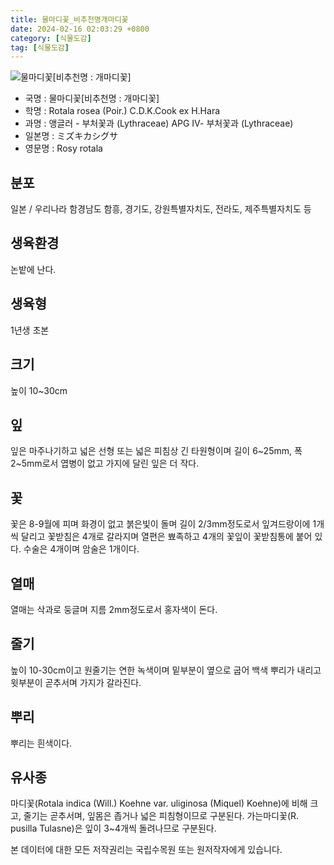 ```yaml
---
title: 물마디꽃_비추천명개마디꽃
date: 2024-02-16 02:03:29 +0800
category: [식물도감]
tag: [식물도감]
---
```




![물마디꽃[비추천명 : 개마디꽃]](/fileUpload/plants/basic/Lythraceae/Rotala/13789/1_th2.jpg)
- 국명 : 물마디꽃[비추천명 : 개마디꽃]
- 학명 : Rotala rosea (Poir.) C.D.K.Cook ex H.Hara
- 과명 : 앵글러 - 부처꽃과 (Lythraceae) APG Ⅳ- 부처꽃과 (Lythraceae)
- 일본명 : ミズキカシグサ
- 영문명 : Rosy rotala


## 분포
일본 / 우리나라 함경남도 함흥, 경기도, 강원특별자치도, 전라도, 제주특별자치도 등
## 생육환경
논밭에 난다.
## 생육형
1년생 초본
## 크기
높이 10~30cm
## 잎
잎은 마주나기하고 넓은 선형 또는 넓은 피침상 긴 타원형이며 길이 6~25mm, 폭 2~5mm로서 엽병이 없고 가지에 달린 잎은 더 작다.
## 꽃
꽃은 8-9월에 피며 화경이 없고 붉은빛이 돌며 길이 2/3mm정도로서 잎겨드랑이에 1개씩 달리고 꽃받침은 4개로 갈라지며 열편은 뾰족하고 4개의  꽃잎이 꽃받침통에 붙어 있다. 수술은 4개이며 암술은 1개이다.
## 열매
열매는 삭과로 둥글며 지름 2mm정도로서 홍자색이 돈다.
## 줄기
높이 10-30cm이고 원줄기는 연한 녹색이며 밑부분이 옆으로 굽어 백색 뿌리가 내리고 윗부분이 곧추서며 가지가 갈라진다.
## 뿌리
뿌리는 흰색이다.
## 유사종
마디꽃(Rotala indica (Will.) Koehne var. uliginosa (Miquel) Koehne)에 비해 크고, 줄기는 곧추서며, 잎몸은 좁거나 넓은 피침형이므로 구분된다. 가는마디꽃(R. pusilla Tulasne)은 잎이 3~4개씩 돌려나므로 구분된다.






본 데이터에 대한 모든 저작권리는 국립수목원 또는 원저작자에게 있습니다.
